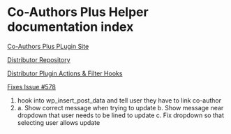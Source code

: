 # Co-Authors Plus Helper documentation index

[Co-Authors Plus PLugin Site](https://wordpress.org/plugins/co-authors-plus/)

[Distributor Repository](https://github.com/Automattic/Co-Authors-Plus)

[Distributor Plugin Actions & Filter Hooks ](https://github.com/Automattic/Co-Authors-Plus/blob/master/php/class-wp-cli.php)

[Fixes Issue #578](https://github.com/Automattic/Co-Authors-Plus/issues/578)

1. hook into wp_insert_post_data and tell user they have to link co-author
2. a. Show correct message when trying to update
   b. Show message near dropdown that user needs to be lined to update
   c. Fix dropdown so that selecting user allows update